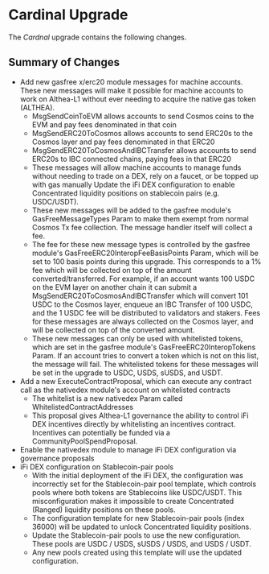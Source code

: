 # Cardinal Upgrade

The *Cardnal* upgrade contains the following changes.

## Summary of Changes

* Add new gasfree x/erc20 module messages for machine accounts. These new messages will make it possible for machine accounts to work on Althea-L1 without ever needing to acquire the native gas token (ALTHEA).
   * MsgSendCoinToEVM allows accounts to send Cosmos coins to the EVM and pay fees denominated in that coin
   * MsgSendERC20ToCosmos allows accounts to send ERC20s to the Cosmos layer and pay fees denominated in that ERC20
   * MsgSendERC20ToCosmosAndIBCTransfer allows accounts to send ERC20s to IBC connected chains, paying fees in that ERC20
   * These messages will allow machine accounts to manage funds without needing to trade on a DEX, rely on a faucet, or be topped up with gas manually
   Update the iFi DEX configuration to enable Concentrated liquidity positions on stablecoin pairs (e.g. USDC/USDT).
   * These new messages will be added to the gasfree module's GasFreeMessageTypes Param to make them exempt from normal Cosmos Tx fee collection. The message handler itself will collect a fee.
   * The fee for these new message types is controlled by the gasfree module's GasFreeERC20InteropFeeBasisPoints Param, which will be set to 100 basis points during this upgrade. This corresponds to a 1% fee which will be collected on top of the amount converted/transferred. For example, if an account wants 100 USDC on the EVM layer on another chain it can submit a MsgSendERC20ToCosmosAndIBCTransfer which will convert 101 USDC to the Cosmos layer, enqueue an IBC Transfer of 100 USDC, and the 1 USDC fee will be distributed to validators and stakers. Fees for these messages are always collected on the Cosmos layer, and will be collected on top of the converted amount.
   * These new messages can only be used with whitelisted tokens, which are set in the gasfree module's GasFreeERC20InteropTokens Param. If an account tries to convert a token which is not on this list, the message will fail. The whitelisted tokens for these messages will be set in the upgrade to USDC, USDS, sUSDS, and USDT.
* Add a new ExecuteContractProposal, which can execute any contract call as the nativedex module's account on whitelisted contracts
    *  The whitelist is a new nativedex Param called WhitelistedContractAddresses
    *  This proposal gives Althea-L1 governance the ability to control iFi DEX incentives directly by whitelisting an incentives contract. Incentives can potentially be funded via a CommunityPoolSpendProposal.
* Enable the nativedex module to manage iFi DEX configuration via governance proposals
* iFi DEX configuration on Stablecoin-pair pools
    * With the initial deployment of the iFi DEX, the configuration was incorrectly set for the Stablecoin-pair pool template, which controls pools where both tokens are Stablecoins like USDC/USDT. This misconfiguration makes it impossible to create Concentrated (Ranged) liquidity positions on these pools.
    * The configuration template for new Stablecoin-pair pools (index 36000) will be updated to unlock Concentrated liquidity positions. 
    * Update the Stablecoin-pair pools to use the new configuration. These pools are USDC / USDS, sUSDS / USDS, and USDS / USDT.
    * Any new pools created using this template will use the updated configuration.